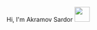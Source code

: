 Hi, I'm Akramov Sardor <img width="35px" height="35px" src="https://media4.giphy.com/media/gM5qFksULw54NMWyry/giphy.gif?cid=ecf05e47gt9e6uzbsacox82aoe9i5lr921unrg9sfhru47gn&ep=v1_stickers_search&rid=giphy.gif&ct=s">
